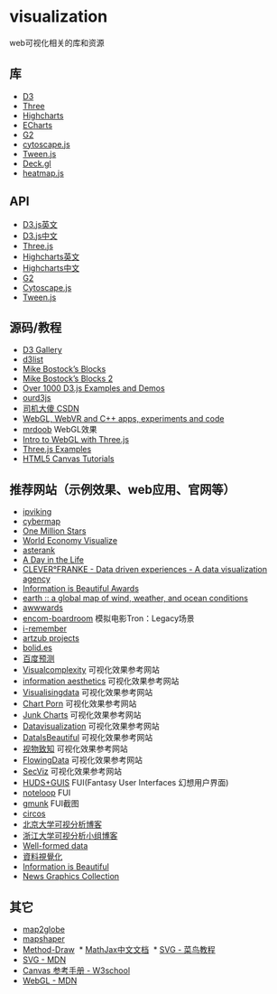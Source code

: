 # visualization
web可视化相关的库和资源

## 库

  * [D3](http://d3js.org/)
  * [Three](http://threejs.org/)
  * [Highcharts](https://www.highcharts.com/)
  * [ECharts](http://echarts.baidu.com/)
  * [G2](https://antv.alipay.com/)
  * [cytoscape.js](http://js.cytoscape.org/)
  * [Tween.js](https://github.com/tweenjs/tween.js)
  * [Deck.gl](http://uber.github.io/deck.gl)
  * [heatmap.js](https://www.patrick-wied.at/static/heatmapjs/)
  

## API
  
  * [D3.js英文](https://github.com/d3/d3/blob/master/API.md)
  * [D3.js中文](https://github.com/tianxuzhang/d3.v4-API-Translation)
  * [Three.js](https://threejs.org/docs/index.html#manual/introduction/Creating-a-scene)
  * [Highcharts英文](http://api.highcharts.com/highcharts)
  * [Highcharts中文](https://api.hcharts.cn/highcharts)
  * [G2](https://antv.alipay.com/g2/api/index.html)
  * [Cytoscape.js](http://js.cytoscape.org/)
  * [Tween.js](https://github.com/tweenjs/tween.js/blob/master/docs/user_guide.md)


## 源码/教程

  * [D3 Gallery](https://github.com/mbostock/d3/wiki/Gallery)
  * [d3list](http://christopheviau.com/d3list/gallery.html)
  * [Mike Bostock’s Blocks](https://bl.ocks.org/mbostock)
  * [Mike Bostock’s Blocks 2](https://bost.ocks.org/mike/)
  * [Over 1000 D3.js Examples and Demos](http://techslides.com/over-1000-d3-js-examples-and-demos)
  * [ourd3js](http://www.ourd3js.com/)
  * [司机大傻 CSDN](http://blog.csdn.net/tianxuzhang?viewmode=contents)
  * [WebGL, WebVR and C++ apps, experiments and code](http://callumprentice.github.io/)
  * [mrdoob](http://mrdoob.com/) WebGL效果
  * [Intro to WebGL with Three.js](http://davidscottlyons.com/threejs/presentations/frontporch14/#slide-0)
  * [Three.js Examples](http://stemkoski.github.io/Three.js/)
  * [HTML5 Canvas Tutorials](http://www.html5canvastutorials.com/)


## 推荐网站（示例效果、web应用、官网等）

  * [ipviking](http://map.norsecorp.com)
  * [cybermap](http://cybermap.kaspersky.com/)
  * [One Million Stars](https://stars.osr.org/)
  * [World Economy Visualize](http://globe.cid.harvard.edu/)
  * [asterank](http://www.asterank.com/3d/)
  * [A Day in the Life](http://chriswhong.github.io/nyctaxi/)
  * [CLEVER°FRANKE - Data driven experiences - A data visualization agency](https://www.cleverfranke.com/)
  * [Information is Beautiful Awards](http://www.informationisbeautifulawards.com)
  * [earth :: a global map of wind, weather, and ocean conditions](https://earth.nullschool.net/)
  * [awwwards](https://www.awwwards.com/collections/)
  * [encom-boardroom](https://www.robscanlon.com/encom-boardroom/) 模拟电影Tron：Legacy场景
  * [i-remember](http://i-remember.fr/en) 
  * [artzub projects](http://artzub.com/)
  * [bolid.es](http://bolid.es/)
  * [百度预测](http://trends.baidu.com/)
  * [Visualcomplexity](http://www.visualcomplexity.com/vc/) 可视化效果参考网站
  * [information aesthetics](http://infosthetics.com/) 可视化效果参考网站
  * [Visualisingdata](http://www.visualisingdata.com/resources/) 可视化效果参考网站
  * [Chart Porn](http://chartporn.org/) 可视化效果参考网站
  * [Junk Charts](http://junkcharts.typepad.com/) 可视化效果参考网站
  * [Datavisualization](http://selection.datavisualization.ch/) 可视化效果参考网站
  * [DataIsBeautiful](http://www.reddit.com/r/dataisbeautiful/) 可视化效果参考网站
  * [视物致知](http://www.vizinsight.com/) 可视化效果参考网站
  * [FlowingData](http://flowingdata.com/) 可视化效果参考网站
  * [SecViz](http://secviz.org/) 可视化效果参考网站
  * [HUDS+GUIS](http://www.hudsandguis.com/) FUI(Fantasy User Interfaces 幻想用户界面)
  * [noteloop](https://www.noteloop.com/kit/fui/) FUI
  * [gmunk](http://gmunk.com/) FUI截图
  * [circos](http://circos.ca/)
  * [北京大学可视分析博客](http://vis.pku.edu.cn/blog/)
  * [浙江大学可视分析小组博客](http://www.cad.zju.edu.cn/home/vagblog/)
  * [Well-formed data](http://well-formed-data.net/)
  * [資料視覺化](http://blog.infographics.tw/)
  * [Information is Beautiful](http://www.informationisbeautiful.net/)
  * [News Graphics Collection](http://collection.marijerooze.nl/)

## 其它

  * [map2globe](http://makc.github.io/three.js/map2globe/index.html)
  * [mapshaper](https://github.com/mbloch/mapshaper)
  * [Method-Draw](http://editor.method.ac/)
  * [MathJax中文文档](http://mathjax-chinese-doc.readthedocs.org/en/latest/index.html)
  * [SVG - 菜鸟教程](http://www.w3cschool.cc/svg/svg-tutorial.html)
  * [SVG - MDN](https://developer.mozilla.org/en-US/docs/Web/SVG)
  * [Canvas 参考手册 - W3school](http://www.w3school.com.cn/tags/html_ref_canvas.asp)
  * [WebGL - MDN](https://developer.mozilla.org/en-US/docs/Web/API/WebGL_API)
  
